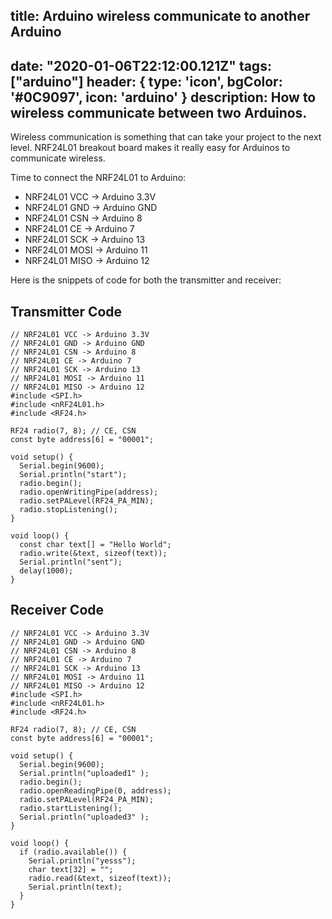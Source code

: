 title: Arduino wireless communicate to another Arduino
---
date: "2020-01-06T22:12:00.121Z"
tags: ["arduino"]
header: { type: 'icon', bgColor: '#0C9097', icon: 'arduino' }
description: How to wireless communicate between two Arduinos.
---

Wireless communication is something that can take your project to the next level.
NRF24L01 breakout board makes it really easy for Arduinos to communicate wireless.

Time to connect the NRF24L01 to Arduino:
* NRF24L01 VCC -> Arduino 3.3V
* NRF24L01 GND -> Arduino GND
* NRF24L01 CSN -> Arduino 8
* NRF24L01 CE -> Arduino 7
* NRF24L01 SCK -> Arduino 13
* NRF24L01 MOSI -> Arduino 11
* NRF24L01 MISO -> Arduino 12

Here is the snippets of code for both the transmitter and receiver:

## Transmitter Code
```
// NRF24L01 VCC -> Arduino 3.3V
// NRF24L01 GND -> Arduino GND
// NRF24L01 CSN -> Arduino 8
// NRF24L01 CE -> Arduino 7
// NRF24L01 SCK -> Arduino 13
// NRF24L01 MOSI -> Arduino 11
// NRF24L01 MISO -> Arduino 12
#include <SPI.h>
#include <nRF24L01.h>
#include <RF24.h>

RF24 radio(7, 8); // CE, CSN
const byte address[6] = "00001";

void setup() {
  Serial.begin(9600);
  Serial.println("start");
  radio.begin();
  radio.openWritingPipe(address);
  radio.setPALevel(RF24_PA_MIN);
  radio.stopListening();
}

void loop() {
  const char text[] = "Hello World";
  radio.write(&text, sizeof(text));
  Serial.println("sent");
  delay(1000);
}
```

## Receiver Code
```
// NRF24L01 VCC -> Arduino 3.3V
// NRF24L01 GND -> Arduino GND
// NRF24L01 CSN -> Arduino 8
// NRF24L01 CE -> Arduino 7
// NRF24L01 SCK -> Arduino 13
// NRF24L01 MOSI -> Arduino 11
// NRF24L01 MISO -> Arduino 12
#include <SPI.h>
#include <nRF24L01.h>
#include <RF24.h>

RF24 radio(7, 8); // CE, CSN
const byte address[6] = "00001";

void setup() {
  Serial.begin(9600);
  Serial.println("uploaded1" );
  radio.begin();
  radio.openReadingPipe(0, address);
  radio.setPALevel(RF24_PA_MIN);
  radio.startListening();
  Serial.println("uploaded3" );
}

void loop() {
  if (radio.available()) {
    Serial.println("yesss");
    char text[32] = "";
    radio.read(&text, sizeof(text));
    Serial.println(text);
  }
}
```
